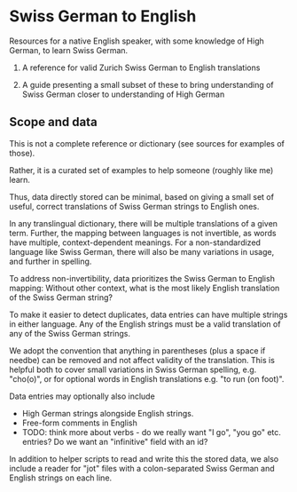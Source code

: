 # Swiss German to English

Resources for a native English speaker, with some knowledge of High German,
to learn Swiss German.

1. A reference for valid Zurich Swiss German to English translations

2. A guide presenting a small subset of these to bring understanding of Swiss German closer to understanding of High German

## Scope and data

This is not a complete reference or dictionary (see sources for examples of those).

Rather, it is a curated set of examples to help someone (roughly like me) learn.

Thus, data directly stored can be minimal, based on giving a small set of useful, correct translations
of Swiss German strings to English ones.

In any translingual dictionary, there will be multiple translations of a given
term. Further, the mapping between languages is not invertible,
as words have multiple, context-dependent meanings. For a non-standardized language
like Swiss German, there will also be many variations in usage, and further
in spelling.

To address non-invertibility, data prioritizes the Swiss German to English mapping:
Without other context, what is the most likely English translation of the Swiss German string?

To make it easier to detect duplicates, data entries can have multiple strings
in either language.
Any of the English strings must be a valid translation of any of the Swiss German strings.

We adopt the convention that anything in parentheses (plus a space if needbe)
can be removed and not affect validity of the translation. This is helpful
both to cover small variations in Swiss German spelling, e.g. "cho(o)", or for optional words
in English translations e.g. "to run (on foot)".

Data entries may optionally also include

* High German strings alongside English strings.
* Free-form comments in English
* TODO: think more about verbs - do we really want "I go", "you go" etc. entries? Do we want an "infinitive" field with an id?

In addition to helper scripts to read and write
this the stored data, we also include a reader for "jot" files with a colon-separated Swiss German
and English strings on each line.
